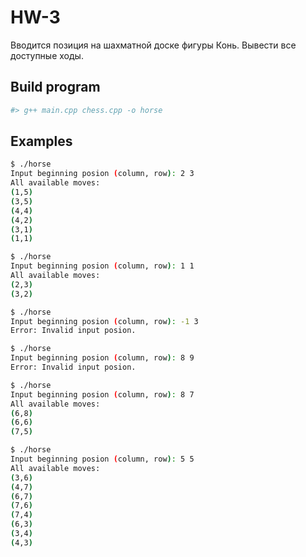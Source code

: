 # HW-3
Вводится позиция на шахматной доске фигуры Конь. Вывести все доступные ходы.

## Build program
```sh
#> g++ main.cpp chess.cpp -o horse
```

## Examples
```sh
$ ./horse
Input beginning posion (column, row): 2 3
All available moves:
(1,5)
(3,5)
(4,4)
(4,2)
(3,1)
(1,1)

$ ./horse
Input beginning posion (column, row): 1 1
All available moves:
(2,3)
(3,2)

$ ./horse
Input beginning posion (column, row): -1 3
Error: Invalid input posion.

$ ./horse 
Input beginning posion (column, row): 8 9
Error: Invalid input posion.

$ ./horse
Input beginning posion (column, row): 8 7
All available moves:
(6,8)
(6,6)
(7,5)

$ ./horse
Input beginning posion (column, row): 5 5
All available moves:
(3,6)
(4,7)
(6,7)
(7,6)
(7,4)
(6,3)
(3,4)
(4,3)
```
